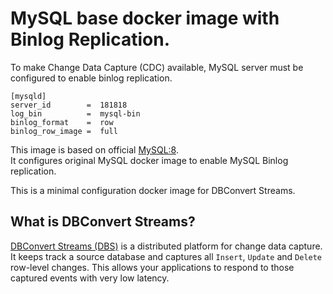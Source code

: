 # MySQL base docker image with Binlog Replication.

To make Change Data Capture (CDC) available, MySQL server must be configured to enable binlog replication.

```
[mysqld]
server_id        =  181818
log_bin          =  mysql-bin
binlog_format    =  row
binlog_row_image =  full
```

This image is based on official [MySQL:8](https://hub.docker.com/_/mysql).  
It configures original MySQL docker image to enable MySQL Binlog replication.

This is a minimal configuration docker image for DBConvert Streams.

## What is DBConvert Streams?

[DBConvert Streams (DBS)](https://stream.dbconvert.com/guide/introduction) is a distributed platform for change data capture. It keeps track a source database and captures all `Insert`, `Update` and `Delete` row-level changes. This allows your applications to respond to those captured events with very low latency.

